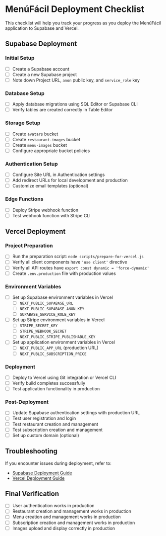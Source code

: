 # MenúFácil Deployment Checklist

This checklist will help you track your progress as you deploy the MenúFácil application to Supabase and Vercel.

## Supabase Deployment

### Initial Setup
- [ ] Create a Supabase account
- [ ] Create a new Supabase project
- [ ] Note down Project URL, `anon` public key, and `service_role` key

### Database Setup
- [ ] Apply database migrations using SQL Editor or Supabase CLI
- [ ] Verify tables are created correctly in Table Editor

### Storage Setup
- [ ] Create `avatars` bucket
- [ ] Create `restaurant-images` bucket
- [ ] Create `menu-images` bucket
- [ ] Configure appropriate bucket policies

### Authentication Setup
- [ ] Configure Site URL in Authentication settings
- [ ] Add redirect URLs for local development and production
- [ ] Customize email templates (optional)

### Edge Functions
- [ ] Deploy Stripe webhook function
- [ ] Test webhook function with Stripe CLI

## Vercel Deployment

### Project Preparation
- [ ] Run the preparation script: `node scripts/prepare-for-vercel.js`
- [ ] Verify all client components have `'use client'` directive
- [ ] Verify all API routes have `export const dynamic = 'force-dynamic'`
- [ ] Create `.env.production` file with production values

### Environment Variables
- [ ] Set up Supabase environment variables in Vercel
  - [ ] `NEXT_PUBLIC_SUPABASE_URL`
  - [ ] `NEXT_PUBLIC_SUPABASE_ANON_KEY`
  - [ ] `SUPABASE_SERVICE_ROLE_KEY`
- [ ] Set up Stripe environment variables in Vercel
  - [ ] `STRIPE_SECRET_KEY`
  - [ ] `STRIPE_WEBHOOK_SECRET`
  - [ ] `NEXT_PUBLIC_STRIPE_PUBLISHABLE_KEY`
- [ ] Set up application environment variables in Vercel
  - [ ] `NEXT_PUBLIC_APP_URL` (production URL)
  - [ ] `NEXT_PUBLIC_SUBSCRIPTION_PRICE`

### Deployment
- [ ] Deploy to Vercel using Git integration or Vercel CLI
- [ ] Verify build completes successfully
- [ ] Test application functionality in production

### Post-Deployment
- [ ] Update Supabase authentication settings with production URL
- [ ] Test user registration and login
- [ ] Test restaurant creation and management
- [ ] Test subscription creation and management
- [ ] Set up custom domain (optional)

## Troubleshooting

If you encounter issues during deployment, refer to:
- [Supabase Deployment Guide](./supabase-deployment-guide.md)
- [Vercel Deployment Guide](./vercel-deployment-guide-final.md)

## Final Verification

- [ ] User authentication works in production
- [ ] Restaurant creation and management works in production
- [ ] Menu creation and management works in production
- [ ] Subscription creation and management works in production
- [ ] Images upload and display correctly in production 